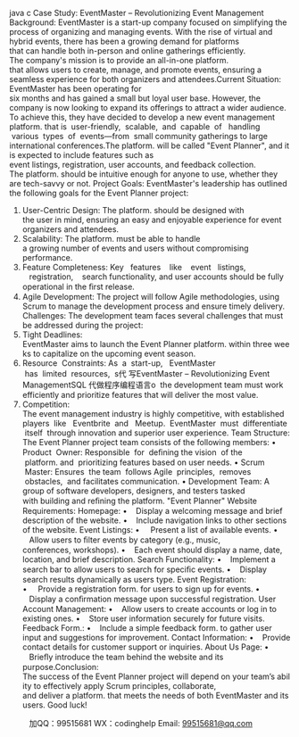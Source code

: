 java c
Case Study: EventMaster – Revolutionizing Event Management Background: EventMaster is a start-up company focused on simplifying the process of organizing and managing events. With the rise of virtual and hybrid events, there has been a growing demand for platforms that can handle both in-person and online gatherings efficiently. The company's mission is to provide an all-in-one platform. that allows users to create, manage, and promote events, ensuring a seamless experience for both organizers and attendees.Current Situation: EventMaster has been operating for six months and has gained a small but loyal user base. However, the company is now looking to expand its offerings to attract a wider audience. To achieve this, they have decided to develop a new event management platform. that is  user-friendly,  scalable,  and  capable  of   handling  various  types  of  events—from  small community gatherings to large international conferences.The platform. will be called "Event Planner", and it is expected to include features such as event listings, registration, user accounts, and feedback collection. The platform. should be intuitive enough for anyone to use, whether they are tech-savvy or not.
Project Goals: EventMaster's leadership has outlined the following goals for the Event Planner project:
1. User-Centric Design: The platform. should be designed with the user in mind, ensuring an easy and enjoyable experience for event organizers and attendees.
2. Scalability: The platform. must be able to handle a growing number of events and users without compromising performance.
3. Feature Completeness: Key   features    like    event   listings,    registration,    search functionality, and user accounts should be fully operational in the ﬁrst release.
4. Agile Development: The project will follow Agile methodologies, using Scrum to manage the development process and ensure timely delivery.
Challenges: The development team faces several challenges that must be addressed during the project:
1. Tight Deadlines: EventMaster aims to launch the Event Planner platform. within three weeks to capitalize on the upcoming event season.
2. Resource  Constraints: As  a  start-up,   EventMaster  has  limited  resources,  s代 写EventMaster – Revolutionizing Event ManagementSQL
代做程序编程语言o  the development team must work efficiently and prioritize features that will deliver the most value.
3. Competition: The event management industry is highly competitive, with established players  like   Eventbrite  and   Meetup.  EventMaster  must  differentiate  itself  through innovation and superior user experience.
Team Structure: The Event Planner project team consists of the following members:
• Product  Owner: Responsible  for  deﬁning the vision  of the  platform. and  prioritizing features based on user needs.
• Scrum  Master: Ensures  the team  follows Agile  principles,  removes  obstacles,  and facilitates communication.
• Development Team: A group of software developers, designers, and testers tasked with building and reﬁning the platform.
"Event Planner" Website Requirements: Homepage: 
•    Display a welcoming message and brief description of the website.
•    Include navigation links to other sections of the website.
Event Listings: 
•     Present a list of available events.
•    Allow users to ﬁlter events by category (e.g., music, conferences, workshops).
•    Each event should display a name, date, location, and brief description.
Search Functionality: 
•    Implement a search bar to allow users to search for speciﬁc events.
•    Display search results dynamically as users type.
Event Registration: 
•     Provide a registration form. for users to sign up for events.
•    Display a conﬁrmation message upon successful registration.
User Account Management: 
•    Allow users to create accounts or log in to existing ones.
•    Store user information securely for future visits.
Feedback Form.: 
•    Include a simple feedback form. to gather user input and suggestions for improvement.
Contact Information: 
•    Provide contact details for customer support or inquiries.
About Us Page: 
•    Brieﬂy introduce the team behind the website and its purpose.Conclusion: The success of the Event Planner project will depend on your team’s ability to effectively apply Scrum principles, collaborate, and deliver a platform. that meets the needs of both EventMaster and its users. Good luck!




         
加QQ：99515681  WX：codinghelp  Email: 99515681@qq.com
